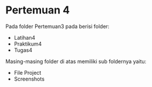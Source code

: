 
Pertemuan 4
==
Pada folder Pertemuan3 pada berisi folder:
- Latihan4
- Praktikum4
- Tugas4

Masing-masing folder di atas memiliki sub foldernya yaitu:
- File Project
- Screenshots
